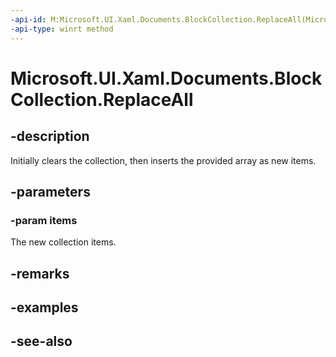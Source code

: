 ```yaml
---
-api-id: M:Microsoft.UI.Xaml.Documents.BlockCollection.ReplaceAll(Microsoft.UI.Xaml.Documents.Block[])
-api-type: winrt method
---
```


<!-- Method syntax
public void ReplaceAll(Windows.UI.Xaml.Documents.Block[] items)
-->

# Microsoft.UI.Xaml.Documents.BlockCollection.ReplaceAll

## -description
Initially clears the collection, then inserts the provided array as new items.

## -parameters
### -param items
The new collection items.

## -remarks

## -examples

## -see-also
